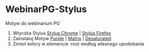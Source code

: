 # WebinarPG-Stylus
Motyw do webinarium PG
1. Wtyczka Stylus
[Stylus Chrome](https://chrome.google.com/webstore/detail/stylus/clngdbkpkpeebahjckkjfobafhncgmne) | 
[Stylus Firefox](https://addons.mozilla.org/firefox/addon/styl-us/)
2. Zainstaluj Motyw
[Purple](https://github.com/Perz1val-Hub/WebinarPG-Stylus/raw/main/purple.user.css) |
[Matrix](https://github.com/Perz1val-Hub/WebinarPG-Stylus/raw/main/matrix.user.css) |
[Desaturated](https://github.com/Perz1val-Hub/WebinarPG-Stylus/raw/main/desaturated.user.css)
3. Zmień kolory w elemencie :root według własnego upodobania
